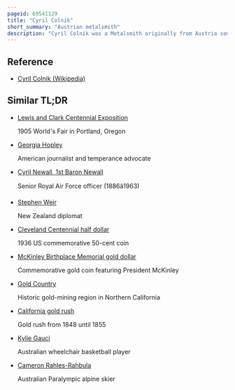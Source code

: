 ```yaml
---
pageid: 69541129
title: "Cyril Colnik"
short_summary: "Austrian metalsmith"
description: "Cyril Colnik was a Metalsmith originally from Austria sometimes called the Tiffany of the Wrought Iron. . He emigrated to the united States to attend the World's columbian Exposition in Chicago in 1893 where he won a Gold Medal for Entry to the Exposition."
---
```


## Reference

- [Cyril Colnik (Wikipedia)](https://en.wikipedia.org/?curid=69541129)

## Similar TL;DR

- [Lewis and Clark Centennial Exposition](/tldr/en/lewis-and-clark-centennial-exposition)

  1905 World's Fair in Portland, Oregon

- [Georgia Hopley](/tldr/en/georgia-hopley)

  American journalist and temperance advocate

- [Cyril Newall, 1st Baron Newall](/tldr/en/cyril-newall-1st-baron-newall)

  Senior Royal Air Force officer (1886â1963)

- [Stephen Weir](/tldr/en/stephen-weir)

  New Zealand diplomat

- [Cleveland Centennial half dollar](/tldr/en/cleveland-centennial-half-dollar)

  1936 US commemorative 50-cent coin

- [McKinley Birthplace Memorial gold dollar](/tldr/en/mckinley-birthplace-memorial-gold-dollar)

  Commemorative gold coin featuring President McKinley

- [Gold Country](/tldr/en/gold-country)

  Historic gold-mining region in Northern California

- [California gold rush](/tldr/en/california-gold-rush)

  Gold rush from 1848 until 1855

- [Kylie Gauci](/tldr/en/kylie-gauci)

  Australian wheelchair basketball player

- [Cameron Rahles-Rahbula](/tldr/en/cameron-rahles-rahbula)

  Australian Paralympic alpine skier
